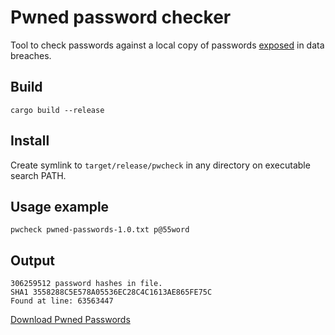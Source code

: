 Pwned password checker
======================

Tool to check passwords against a local copy of passwords
[exposed](https://www.troyhunt.com/introducing-306-million-freely-downloadable-pwned-passwords/) in data breaches.

Build
-----

```shell
cargo build --release
```

Install
-------

Create symlink to `target/release/pwcheck` in any directory on executable search PATH.

Usage example
-------------

```shell
pwcheck pwned-passwords-1.0.txt p@55word
```

Output
------

```
306259512 password hashes in file.
SHA1 3558288C5E578A05536EC28C4C1613AE865FE75C
Found at line: 63563447
```

[Download Pwned Passwords](https://haveibeenpwned.com/Passwords)